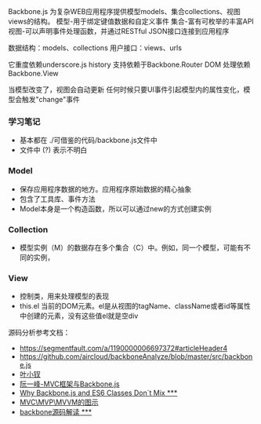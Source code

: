 Backbone.js 为复杂WEB应用程序提供模型models、集合collections、视图views的结构。
模型-用于绑定键值数据和自定义事件
集合-富有可枚举的丰富API
视图-可以声明事件处理函数，并通过RESTful JSON接口连接到应用程序

数据结构：models、collections
用户接口：views、urls

它重度依赖underscore.js
history 支持依赖于Backbone.Router
DOM 处理依赖Backbone.View

当模型改变了，视图会自动更新
任何时候只要UI事件引起模型内的属性变化，模型会触发"change"事件

### 学习笔记
- 基本都在 ./可借鉴的代码/backbone.js文件中 
- 文件中 (?) 表示不明白

### Model
- 保存应用程序数据的地方。应用程序原始数据的精心抽象
- 包含了工具库、事件方法
- Model本身是一个构造函数，所以可以通过new的方式创建实例

### Collection
- 模型实例（M）的数据存在多个集合（C）中。例如，同一个模型，可能有不同的实例，

### View
- 控制类，用来处理模型的表现
- this.el 当前的DOM元素。el是从视图的tagName、className或者id等属性中创建的元素，没有这些值el就是空div

源码分析参考文档：
- https://segmentfault.com/a/1190000006697372#articleHeader4
- https://github.com/aircloud/backboneAnalyze/blob/master/src/backbone.js
- [叶小钗](https://www.cnblogs.com/yexiaochai/tag/Backbone/)
- [阮一峰-MVC框架与Backbone.js](https://javascript.ruanyifeng.com/advanced/backbonejs.html)
- [Why Backbone.js and ES6 Classes Don`t Mix ***](https://benmccormick.org/2015/04/07/es6-classes-and-backbone-js)
- [MVC\MVP\MVVM的图示](http://www.ruanyifeng.com/blog/2015/02/mvcmvp_mvvm.html)
- [backbone源码解读 ***](https://www.jianshu.com/p/32feb0f9020e)